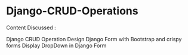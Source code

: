 # Django-CRUD-Operations
Content Discussed :

Django CRUD Operation
Design Django Form with Bootstrap and crispy forms
Display DropDown in Django Form
